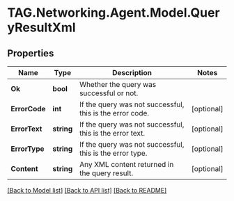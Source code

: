 # TAG.Networking.Agent.Model.QueryResultXml

## Properties

Name | Type | Description | Notes
------------ | ------------- | ------------- | -------------
**Ok** | **bool** | Whether the query was successful or not. | 
**ErrorCode** | **int** | If the query was not successful, this is the error code. | [optional] 
**ErrorText** | **string** | If the query was not successful, this is the error text. | [optional] 
**ErrorType** | **string** | If the query was not successful, this is the error type. | [optional] 
**Content** | **string** | Any XML content returned in the query result. | [optional] 

[[Back to Model list]](../README.md#documentation-for-models) [[Back to API list]](../README.md#documentation-for-api-endpoints) [[Back to README]](../README.md)

